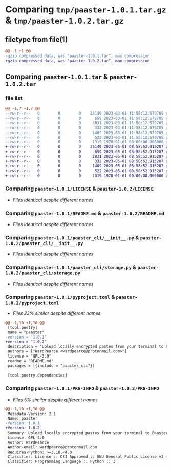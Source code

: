 # Comparing `tmp/paaster-1.0.1.tar.gz` & `tmp/paaster-1.0.2.tar.gz`

## filetype from file(1)

```diff
@@ -1 +1 @@
-gzip compressed data, was "paaster-1.0.1.tar", max compression
+gzip compressed data, was "paaster-1.0.2.tar", max compression
```

## Comparing `paaster-1.0.1.tar` & `paaster-1.0.2.tar`

### file list

```diff
@@ -1,7 +1,7 @@
--rw-r--r--   0        0        0    35149 2023-03-01 11:58:12.579705 paaster-1.0.1/LICENSE
--rw-r--r--   0        0        0      659 2023-03-01 11:58:12.579705 paaster-1.0.1/README.md
--rw-r--r--   0        0        0     2831 2023-03-01 11:58:12.579705 paaster-1.0.1/paaster_cli/__init__.py
--rw-r--r--   0        0        0      332 2023-03-01 11:58:12.579705 paaster-1.0.1/paaster_cli/misc.py
--rw-r--r--   0        0        0     1409 2023-03-01 11:58:12.579705 paaster-1.0.1/paaster_cli/storage.py
--rw-r--r--   0        0        0      522 2023-03-01 11:58:12.579705 paaster-1.0.1/pyproject.toml
--rw-r--r--   0        0        0     1319 1970-01-01 00:00:00.000000 paaster-1.0.1/PKG-INFO
+-rw-r--r--   0        0        0    35149 2023-05-01 08:58:52.915287 paaster-1.0.2/LICENSE
+-rw-r--r--   0        0        0      659 2023-05-01 08:58:52.915287 paaster-1.0.2/README.md
+-rw-r--r--   0        0        0     2831 2023-05-01 08:58:52.915287 paaster-1.0.2/paaster_cli/__init__.py
+-rw-r--r--   0        0        0      332 2023-05-01 08:58:52.915287 paaster-1.0.2/paaster_cli/misc.py
+-rw-r--r--   0        0        0     1409 2023-05-01 08:58:52.915287 paaster-1.0.2/paaster_cli/storage.py
+-rw-r--r--   0        0        0      522 2023-05-01 08:58:52.915287 paaster-1.0.2/pyproject.toml
+-rw-r--r--   0        0        0     1319 1970-01-01 00:00:00.000000 paaster-1.0.2/PKG-INFO
```

### Comparing `paaster-1.0.1/LICENSE` & `paaster-1.0.2/LICENSE`

 * *Files identical despite different names*

### Comparing `paaster-1.0.1/README.md` & `paaster-1.0.2/README.md`

 * *Files identical despite different names*

### Comparing `paaster-1.0.1/paaster_cli/__init__.py` & `paaster-1.0.2/paaster_cli/__init__.py`

 * *Files identical despite different names*

### Comparing `paaster-1.0.1/paaster_cli/storage.py` & `paaster-1.0.2/paaster_cli/storage.py`

 * *Files identical despite different names*

### Comparing `paaster-1.0.1/pyproject.toml` & `paaster-1.0.2/pyproject.toml`

 * *Files 23% similar despite different names*

```diff
@@ -1,10 +1,10 @@
 [tool.poetry]
 name = "paaster"
-version = "1.0.1"
+version = "1.0.2"
 description = "Upload locally encrypted pastes from your terminal to Paaster"
 authors = ["WardPearce <wardpearce@protonmail.com>"]
 license = "GPL-3.0"
 readme = "README.md"
 packages = [{include = "paaster_cli"}]
 
 [tool.poetry.dependencies]
```

### Comparing `paaster-1.0.1/PKG-INFO` & `paaster-1.0.2/PKG-INFO`

 * *Files 5% similar despite different names*

```diff
@@ -1,10 +1,10 @@
 Metadata-Version: 2.1
 Name: paaster
-Version: 1.0.1
+Version: 1.0.2
 Summary: Upload locally encrypted pastes from your terminal to Paaster
 License: GPL-3.0
 Author: WardPearce
 Author-email: wardpearce@protonmail.com
 Requires-Python: >=3.10,<4.0
 Classifier: License :: OSI Approved :: GNU General Public License v3 (GPLv3)
 Classifier: Programming Language :: Python :: 3
```


